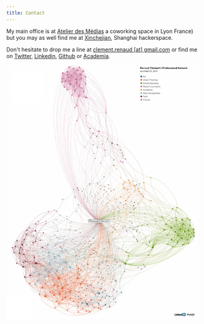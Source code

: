 ```yaml
---
title: Contact
---
```

My main office is at [Atelier des Médias](http://atelier-medias.org) a coworking space in Lyon France) but you may as well find me at [Xinchejian](http://xinchejian.com), Shanghai hackerspace.

Don't hesitate to drop  me a line at [clement.renaud [at] gmail.com]() or find me on [Twitter](http://twitter.com), [Linkedin](http://fr.linkedin.com/in/clementrenaud), [Github](http://github.com/clemsos) or [Academia](https://telecom-paristech.academia.edu/Cl%C3%A9mentRenaud). 

![Linkedin](LinkedInNetwork.jpg)
